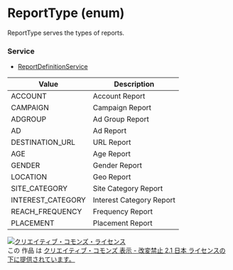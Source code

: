 # ReportType (enum)
ReportType serves the types of reports.
### Service
+ [ReportDefinitionService](../services/ReportDefinitionService.md)

| Value | Description | 
|---|---|
| ACCOUNT| Account Report |
| CAMPAIGN| Campaign Report |
| ADGROUP| Ad Group Report |
| AD| Ad Report |
| DESTINATION_URL| URL Report |
| AGE| Age Report |
| GENDER| Gender Report |
| LOCATION| Geo Report |
| SITE_CATEGORY| Site Category Report |
| INTEREST_CATEGORY| Interest Category Report |
| REACH_FREQUENCY| Frequency Report |
| PLACEMENT| Placement Report |
<a rel="license" href="http://creativecommons.org/licenses/by-nd/2.1/jp/"><img alt="クリエイティブ・コモンズ・ライセンス" style="border-width:0" src="https://i.creativecommons.org/l/by-nd/2.1/jp/88x31.png" /></a><br />この 作品 は <a rel="license" href="http://creativecommons.org/licenses/by-nd/2.1/jp/">クリエイティブ・コモンズ 表示 - 改変禁止 2.1 日本 ライセンスの下に提供されています。</a>
